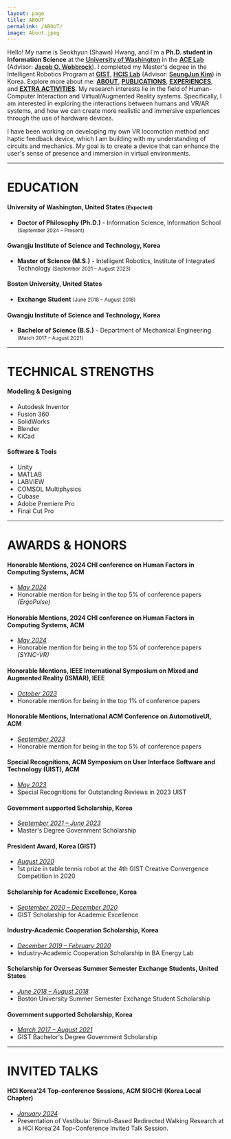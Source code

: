 ```yaml
---
layout: page
title: ABOUT
permalink: /ABOUT/
image: About.jpeg
---
```


Hello! My name is Seokhyun (Shawn) Hwang, and I'm a <strong>Ph.D. student in Information
Science</strong> at the <a href="https://www.washington.edu/"
              style='font-weight: lighter; text-decoration: underline; color: #333;'><strong>University of
Washington</strong></a> in the <a href="https://depts.washington.edu/acelab/"
              style='font-weight: lighter; text-decoration: underline; color: #333;'><strong>ACE Lab</strong></a> (Advisor:
<a href="https://faculty.washington.edu/wobbrock/"
              style='font-weight: lighter; text-decoration: underline; color: #333;'><strong>Jacob O.
Wobbrock</strong></a>). I completed my Master's degree in the Intelligent Robotics Program at
<a href="https://www.gist.ac.kr/en/main.html"
              style='font-weight: lighter; text-decoration: underline; color: #333;'><strong>GIST</strong></a>, <a
              href="https://sites.google.com/view/gist-hcis-lab"
              style='font-weight: lighter; text-decoration: underline; color: #333;'><strong>HCIS Lab</strong></a>
(Advisor: <a href="https://scholar.google.co.kr/citations?user=AjfRd6wAAAAJ&hl"
              style='font-weight: lighter; text-decoration: underline; color: #333;'><strong>SeungJun Kim</strong></a>) in Korea.
Explore more about me: <a href='/ABOUT'><strong>ABOUT</strong></a>, <a href='/PUBLICATIONS'><strong>PUBLICATIONS</strong></a>, <a
              href='/EXPERIENCES'><strong>EXPERIENCES</strong></a>, and <a
              href='/EXTRAS'><strong>EXTRA
ACTIVITIES</strong></a>. My research interests lie in the field of Human-Computer Interaction and Virtual/Augmented Reality systems. Specifically, I am interested in exploring the interactions between humans and VR/AR systems, and how we can create more realistic and immersive experiences through the use of hardware devices.

I have been working on developing my own VR locomotion method and haptic feedback device, which I am building with my understanding of circuits and mechanics. My goal is to create a device that can enhance the user's sense of presence and immersion in virtual environments.

---

# EDUCATION

#### University of Washington, United States <small>(Expected)</small><br />

- <strong>Doctor of Philosophy (Ph.D.)</strong> - Information Science, Information School <small>(September 2024 – Present)</small><br />

#### Gwangju Institute of Science and Technology, Korea<br />

- <strong>Master of Science (M.S.)</strong> - Intelligent Robotics, Institute of Integrated Technology <small>(September 2021 – August 2023)</small><br />

#### Boston University, United States<br />

- <strong>Exchange Student</strong> <small>(June 2018 – August 2018)</small>

#### Gwangju Institute of Science and Technology, Korea<br />

- <strong>Bachelor of Science (B.S.)</strong> - Department of Mechanical Engineering <small>(March 2017 – August 2021)</small>

---

# TECHNICAL STRENGTHS

#### Modeling & Designing

- Autodesk Inventor
- Fusion 360
- SolidWorks
- Blender
- KiCad

#### Software & Tools

- Unity
- MATLAB
- LABVIEW
- COMSOL Multiphysics
- Cubase
- Adobe Premiere Pro
- Final Cut Pro

---

# AWARDS & HONORS

#### Honorable Mentions, 2024 CHI conference on Human Factors in Computing Systems, ACM

- <i><u>May 2024</u></i><br />
- Honorable mention for being in the top 5% of conference papers <i>(ErgoPulse)</i>

#### Honorable Mentions, 2024 CHI conference on Human Factors in Computing Systems, ACM

- <i><u>May 2024</u></i><br />
- Honorable mention for being in the top 5% of conference papers <i>(SYNC-VR)</i>

#### Honorable Mentions, IEEE International Symposium on Mixed and Augmented Reality (ISMAR), IEEE

- <i><u>October 2023</u></i><br />
- Honorable mention for being in the top 1% of conference papers

#### Honorable Mentions, International ACM Conference on AutomotiveUI, ACM

- <i><u>September 2023</u></i><br />
- Honorable mention for being in the top 5% of conference papers

#### Special Recognitions, ACM Symposium on User Interface Software and Technology (UIST), ACM

- <i><u>May 2023</u></i><br />
- Special Recognitions for Outstanding Reviews in 2023 UIST

#### Government supported Scholarship, Korea

- <i><u>September 2021 – June 2023</u></i><br />
- Master's Degree Government Scholarship

#### President Award, Korea (GIST)

- <i><u>August 2020</u></i><br />
- 1st prize in table tennis robot at the 4th GIST Creative Convergence Competition in 2020

#### Scholarship for Academic Excellence, Korea

- <i><u>September 2020 – December 2020</u></i><br />
- GIST Scholarship for Academic Excellence

#### Industry-Academic Cooperation Scholarship, Korea

- <i><u>December 2019 – February 2020</u></i><br />
- Industry-Academic Cooperation Scholarship in BA Energy Lab

#### Scholarship for Overseas Summer Semester Exchange Students, United States

- <i><u>June 2018 – August 2018</u></i><br />
- Boston University Summer Semester Exchange Student Scholarship

#### Government supported Scholarship, Korea

- <i><u>March 2017 – August 2021</u></i><br />
- GIST Bachelor's Degree Government Scholarship

---

# INVITED TALKS

#### HCI Korea’24 Top-conference Sessions, ACM SIGCHI (Korea Local Chapter)

- <i><u>January 2024</u></i><br />
- Presentation of Vestibular Stimuli-Based Redirected Walking Research at a HCI Korea’24 Top-Conference Invited Talk Session.
